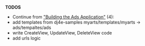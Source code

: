 **TODOS**
- Continue from ["Building the Ads Application"](https://www.dj4e.com/assn/dj4e_ads1.md) (4): 
- add templates from dj4e-samples myarts/templates/myarts -> ads/tempaltes/ads
- write CreateView, UpdateView, DeleteView code
- add urls logic